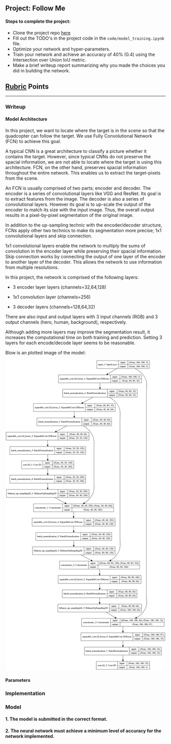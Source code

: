 ## Project: Follow Me

#### Steps to complete the project:

- Clone the project repo [here](https://github.com/udacity/RoboND-DeepLearning-Project.git)
- Fill out the TODO's in the project code in the `code/model_training.ipynb` file.
- Optimize your network and hyper-parameters.
- Train your network and achieve an accuracy of 40% (0.4) using the Intersection over Union IoU metric.
- Make a brief writeup report summarizing why you made the choices you did in building the network.

## [Rubric](https://review.udacity.com/#!/rubrics/1155/view) Points

---
### Writeup

[//]: # (Image References)
[image1]: ./docs/misc/model.png

#### Model Architecture

In this project, we want to locate where the target is in the scene so that the quadcopter can follow the target. We use Fully Convolutional Network (FCN) to achieve this goal.

A typical CNN is a great architecture to classify a picture whether it contains the target. However, since typical CNNs do not preserve the spacial information, we are not able to locate where the target is using this architecture. FCN, on the other hand, preserves spacial information throughout the entire network. This enables us to extract the target-pixels from the scene.

An FCN is usually comprised of two parts; encoder and decoder. The encoder is a series of convolutional layers like VGG and ResNet. Its goal is to extract features from the image. The decoder is also a series of convolutional layers. However its goal is to up-scale the output of the encoder to match its size with the input image. Thus, the overall output results in a pixel-by-pixel segmentation of the original image.

In addition to the up-sampling technic with the encoder/decoder structure, FCNs apply other two technics to make its segmentation  more precise; 1x1 convolutional layers and skip connection.

1x1 convolutional layers enable the network to multiply the sums of convolution in the encoder layer while preserving their spacial information. Skip connection works by connecting the output of one layer of the encoder to another layer of the decoder. This allows the network to use information from multiple resolutions.

In this project, the network is comprised of the following layers:

- 3 encoder layer layers (channels=32,64,128)

- 1x1 convolution layer (channels=256)

- 3 decoder layers (channels=128,64,32)

There are also input and output layers with 3 input channels (RGB) and 3 output channels (hero, human, background), respectively.

Although adding more layers may improve the segmentation result,  it increases the computational time on both training and prediction. Setting 3 layers for each encode/decode layer seems to be reasonable.

Blow is an plotted image of the model:

![model plot][image1]

#### Parameters

### Implementation

### Model

#### 1. The model is submitted in the correct format.

#### 2. The neural network must achieve a minimum level of accuracy for the network implemented.
